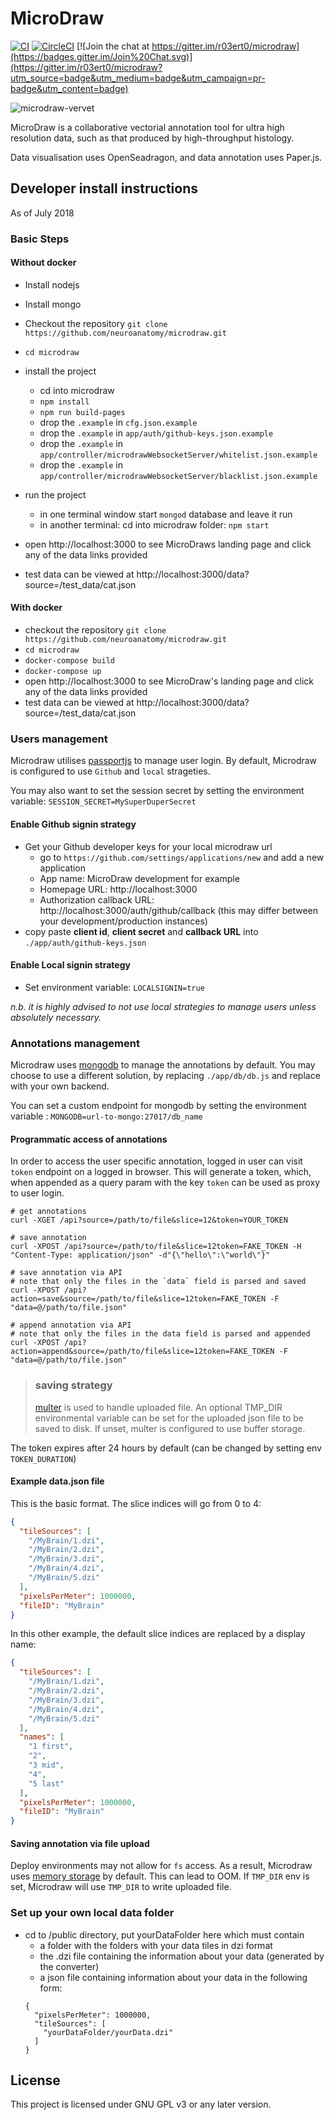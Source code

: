 # MicroDraw

[![CI](https://github.com/neuroanatomy/microdraw/actions/workflows/main.yml/badge.svg)](https://github.com/neuroanatomy/microdraw/actions/workflows/main.yml) [![CircleCI](https://circleci.com/gh/r03ert0/microdraw/tree/master.svg?style=shield)](https://circleci.com/gh/r03ert0/microdraw/tree/master) [![Join the chat at https://gitter.im/r03ert0/microdraw](https://badges.gitter.im/Join%20Chat.svg)](https://gitter.im/r03ert0/microdraw?utm_source=badge&utm_medium=badge&utm_campaign=pr-badge&utm_content=badge)

![microdraw-vervet](https://user-images.githubusercontent.com/2310732/31443628-40b315ec-ae9a-11e7-9c2e-d133b5921687.png)

MicroDraw is a collaborative vectorial annotation tool for ultra
high resolution data, such as that produced by high-throughput histology.

Data visualisation uses OpenSeadragon, and data annotation uses Paper.js.

## Developer install instructions

As of July 2018

### Basic Steps

#### Without docker
* Install nodejs
* Install mongo

* Checkout the repository `git clone https://github.com/neuroanatomy/microdraw.git`
* `cd microdraw`
* install the project
  * cd into microdraw
  * `npm install`
  * `npm run build-pages`
  * drop the `.example` in `cfg.json.example`
  * drop the `.example` in `app/auth/github-keys.json.example`
  * drop the `.example` in `app/controller/microdrawWebsocketServer/whitelist.json.example`
  * drop the `.example` in `app/controller/microdrawWebsocketServer/blacklist.json.example`
* run the project
  * in one terminal window start `mongod` database and leave it run
  * in another terminal: cd into microdraw folder: `npm start`
* open http://localhost:3000 to see MicroDraws landing page and click any of the data links provided
* test data can be viewed at http://localhost:3000/data?source=/test_data/cat.json

#### With docker
* checkout the repository `git clone https://github.com/neuroanatomy/microdraw.git`
* `cd microdraw`
* `docker-compose build`
* `docker-compose up`
* open http://localhost:3000 to see MicroDraw's landing page and click any of the data links provided
* test data can be viewed at http://localhost:3000/data?source=/test_data/cat.json

### Users management
Microdraw utilises [passportjs](http://www.passportjs.org/) to manage user login. By default, Microdraw is configured to use `Github` and `local` strageties. 

You may also want to set the session secret by setting the environment variable: `SESSION_SECRET=MySuperDuperSecret`

#### Enable Github signin strategy

* Get your Github developer keys for your local microdraw url
  * go to `https://github.com/settings/applications/new` and add a new application
  * App name: MicroDraw development for example
  * Homepage URL: http://localhost:3000
  * Authorization callback URL: http://localhost:3000/auth/github/callback (this may differ between your development/production instances)
* copy paste **client id**, **client secret** and **callback URL** into `./app/auth/github-keys.json`

#### Enable Local signin strategy

* Set environment variable: `LOCALSIGNIN=true`

_n.b. it is highly advised to not use local strategies to manage users unless absolutely necessary._

### Annotations management
Microdraw uses [mongodb](https://docs.mongodb.com/) to manage the annotations by default. You may choose to use a different solution, by replacing `./app/db/db.js` and replace with your own backend. 

You can set a custom endpoint for mongodb by setting the environment variable : `MONGODB=url-to-mongo:27017/db_name`

#### Programmatic access of annotations
In order to access the user specific annotation, logged in user can visit `token` endpoint on a logged in browser. This will generate a token, which, when appended as a query param with the key `token` can be used as proxy to user login.

```
# get annotations
curl -XGET /api?source=/path/to/file&slice=12&token=YOUR_TOKEN
```

```
# save annotation
curl -XPOST /api?source=/path/to/file&slice=12token=FAKE_TOKEN -H "Content-Type: application/json" -d"{\"hello\":\"world\"}"
```

```
# save annotation via API
# note that only the files in the `data` field is parsed and saved
curl -XPOST /api?action=save&source=/path/to/file&slice=12token=FAKE_TOKEN -F "data=@/path/to/file.json"
```

```
# append annotation via API
# note that only the files in the data field is parsed and appended
curl -XPOST /api?action=append&source=/path/to/file&slice=12token=FAKE_TOKEN -F "data=@/path/to/file.json"
```

> ### saving strategy
> [multer](https://www.npmjs.com/package/multer) is used to handle uploaded file. An optional TMP_DIR environmental variable can be set for the uploaded json file to be saved to disk. If unset, multer is configured to use buffer storage.

The token expires after 24 hours by default (can be changed by setting env `TOKEN_DURATION`)

#### Example data.json file

This is the basic format. The slice indices will go from 0 to 4:

```json
{
  "tileSources": [
    "/MyBrain/1.dzi",
    "/MyBrain/2.dzi",
    "/MyBrain/3.dzi",
    "/MyBrain/4.dzi",
    "/MyBrain/5.dzi"
  ],
  "pixelsPerMeter": 1000000,
  "fileID": "MyBrain"
}
```

In this other example, the default slice indices are replaced by a display name:
```json
{
  "tileSources": [
    "/MyBrain/1.dzi",
    "/MyBrain/2.dzi",
    "/MyBrain/3.dzi",
    "/MyBrain/4.dzi",
    "/MyBrain/5.dzi"
  ],
  "names": [
    "1 first",
    "2",
    "3 mid",
    "4",
    "5 last"
  ],
  "pixelsPerMeter": 1000000,
  "fileID": "MyBrain"
}
```

#### Saving annotation via file upload
Deploy environments may not allow for `fs` access. As a result, Microdraw uses [memory storage](https://github.com/expressjs/multer#memorystorage) by default. This can lead to OOM. If `TMP_DIR` env is set, Microdraw will use `TMP_DIR` to write uploaded file. 

### Set up your own local data folder
* cd to /public directory, put yourDataFolder here which must contain
    * a folder with the folders with your data tiles in dzi format
    * the .dzi file containing the information about your data (generated by the converter)
    * a json file containing information about your data in the following form:
    ```
    {
      "pixelsPerMeter": 1000000,
      "tileSources": [
        "yourDataFolder/yourData.dzi"
      ]
    }
    ```


## License
This project is licensed under GNU GPL v3 or any later version.

